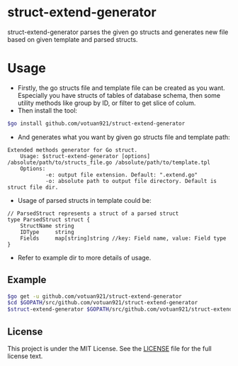 # struct-extend-generator

struct-extend-generator parses the given go structs and generates new file based on given template and parsed structs.

# Usage
- Firstly, the go structs file and template file can be created as you want. Especially you have structs of tables of database schema, then some utility methods like group by ID, or filter to get slice of colum.
- Then install the tool:
```bash
$go install github.com/votuan921/struct-extend-generator
```
- And generates what you want by given go structs file and template path:
```
Extended methods generator for Go struct.
	Usage: $struct-extend-generator [options] /absolute/path/to/structs_file.go /absolute/path/to/template.tpl
	Options:
			-e: output file extension. Default: ".extend.go"
			-o: absolute path to output file directory. Default is struct file dir.
```
- Usage of parsed structs in template could be:
```
// ParsedStruct represents a struct of a parsed struct
type ParsedStruct struct {
	StructName string
	IDType     string
	Fields     map[string]string //key: Field name, value: Field type
}
```
-  Refer to example dir to more details of usage.

## Example
```bash
$go get -u github.com/votuan921/struct-extend-generator
$cd $GOPATH/src/github.com/votuan921/struct-extend-generator
$struct-extend-generator $GOPATH/src/github.com/votuan921/struct-extend-generator/example/struct.go.example $GOPATH/src/github.com/votuan921/struct-extend-generator/example/struct.tpl
```

## License
 
 This project is under the MIT License. See the [LICENSE](LICENSE) file for the full license text.
